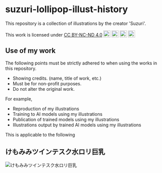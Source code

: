 # suzuri-lollipop-illust-history

This repository is a collection of illustrations by the creator 'Suzuri'.

This work is licensed under [CC BY-NC-ND 4.0](https://creativecommons.org/licenses/by-nc-nd/4.0/?ref=chooser-v1)
<img src="https://mirrors.creativecommons.org/presskit/icons/cc.svg?ref=chooser-v1" alt="CC" style="height:22px; vertical-align: text-bottom;">
<img src="https://mirrors.creativecommons.org/presskit/icons/by.svg?ref=chooser-v1" alt="BY" style="height:22px; vertical-align: text-bottom;">
<img src="https://mirrors.creativecommons.org/presskit/icons/nc.svg?ref=chooser-v1" alt="NC" style="height:22px; vertical-align: text-bottom;">
<img src="https://mirrors.creativecommons.org/presskit/icons/nd.svg?ref=chooser-v1" alt="ND" style="height:22px; vertical-align: text-bottom;">

## Use of my work

The following points must be strictly adhered to when using the works in this repository.

- Showing credits. (name, title of work, etc.)
- Must be for non-profit purposes.
- Do not alter the original work.

For example,

- Reproduction of my illustrations
- Training to AI models using my illustrations
- Publication of trained models using my illustrations
- Illustrations output by trained AI models using my illustrations

This is applicable to the following

## けもみみツインテスク水ロリ巨乳

![けもみみツインテスク水ロリ巨乳](けもみみツインテスク水ロリ巨乳.png "けもみみツインテスク水ロリ巨乳")
